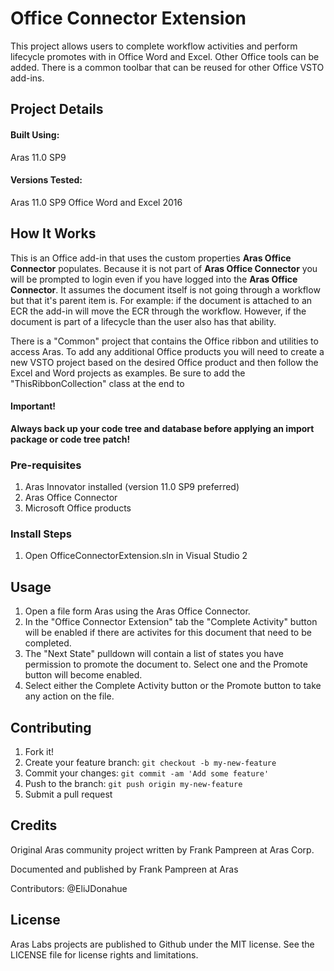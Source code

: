 # Office Connector Extension

This project allows users to complete workflow activities and perform lifecycle promotes with in Office Word and Excel.  Other Office tools can be added.  There is a common toolbar that can be reused for other Office VSTO add-ins.  

## Project Details

#### Built Using:
Aras 11.0 SP9

#### Versions Tested:
Aras 11.0 SP9
Office Word and Excel 2016

## How It Works

This is an Office add-in that uses the custom properties **Aras Office Connector** populates.  Because it is not part of **Aras Office Connector** you will be prompted to login even if you have logged into the **Aras Office Connector**.  It assumes the document itself is not going through a workflow but that it's parent item is.  For example: if the document is attached to an ECR the add-in will move the ECR through the workflow.  However, if the document is part of a lifecycle than the user also has that ability.

There is a "Common" project that contains the Office ribbon and utilities to access Aras.  To add any additional Office products you will need to create a new VSTO project based on the desired Office product and then follow the Excel and Word projects as examples.  Be sure to add the "ThisRibbonCollection" class at the end to  

#### Important!
**Always back up your code tree and database before applying an import package or code tree patch!**

### Pre-requisites

1. Aras Innovator installed (version 11.0 SP9 preferred)
2. Aras Office Connector
3. Microsoft Office products

### Install Steps

1. Open OfficeConnectorExtension.sln in Visual Studio
2

## Usage

1. Open a file form Aras using the Aras Office Connector.
2. In the "Office Connector Extension" tab the "Complete Activity" button will be enabled if there are activites for this document that need to be completed.  
3. The "Next State" pulldown will contain a list of states you have permission to promote the document to.  Select one and the Promote button will become enabled.
4. Select either the Complete Activity button or the Promote button to take any action on the file.

## Contributing

1. Fork it!
2. Create your feature branch: `git checkout -b my-new-feature`
3. Commit your changes: `git commit -am 'Add some feature'`
4. Push to the branch: `git push origin my-new-feature`
5. Submit a pull request

## Credits

Original Aras community project written by Frank Pampreen at Aras Corp.

Documented and published by Frank Pampreen at Aras

Contributors:
@EliJDonahue
## License

Aras Labs projects are published to Github under the MIT license. See the LICENSE file for license rights and limitations.
